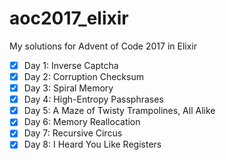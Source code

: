 # aoc2017_elixir
My solutions for Advent of Code 2017 in Elixir

- [x] Day 1: Inverse Captcha
- [x] Day 2: Corruption Checksum
- [x] Day 3: Spiral Memory
- [x] Day 4: High-Entropy Passphrases
- [x] Day 5: A Maze of Twisty Trampolines, All Alike
- [x] Day 6: Memory Reallocation
- [x] Day 7: Recursive Circus
- [x] Day 8: I Heard You Like Registers
